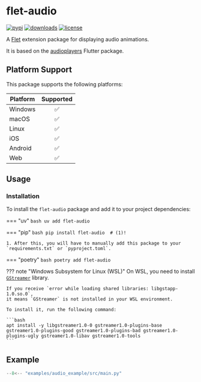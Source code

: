 # flet-audio

[![pypi](https://img.shields.io/pypi/v/flet-audio.svg)](https://pypi.python.org/pypi/flet-audio)
[![downloads](https://static.pepy.tech/badge/flet-audio/month)](https://pepy.tech/project/flet-audio)
[![license](https://img.shields.io/github/license/flet-dev/flet-audio.svg)](https://github.com/flet-dev/flet-audio/blob/main/LICENSE)

A [Flet](https://flet.dev) extension package for displaying audio animations.

It is based on the [audioplayers](https://pub.dev/packages/audioplayers) Flutter package.

## Platform Support

This package supports the following platforms:

| Platform | Supported |
|----------|:---------:|
| Windows  |     ✅     |
| macOS    |     ✅     |
| Linux    |     ✅     |
| iOS      |     ✅     |
| Android  |     ✅     |
| Web      |     ✅     |

## Usage

### Installation

To install the `flet-audio` package and add it to your project dependencies:

=== "uv"
    ```bash
    uv add flet-audio
    ```

=== "pip"
    ```bash
    pip install flet-audio  # (1)!
    ```

    1. After this, you will have to manually add this package to your `requirements.txt` or `pyproject.toml`.

=== "poetry"
    ```bash
    poetry add flet-audio
    ```

??? note "Windows Subsystem for Linux (WSL)"
    On WSL, you need to install [`GStreamer`](https://github.com/GStreamer/gstreamer) library.
    
    If you receive `error while loading shared libraries: libgstapp-1.0.so.0`, 
    it means `GStreamer` is not installed in your WSL environment.
    
    To install it, run the following command:
    
    ```bash
    apt install -y libgstreamer1.0-0 gstreamer1.0-plugins-base gstreamer1.0-plugins-good gstreamer1.0-plugins-bad gstreamer1.0-plugins-ugly gstreamer1.0-libav gstreamer1.0-tools
    ```

## Example

```python title="main.py"
--8<-- "examples/audio_example/src/main.py"
``` 
